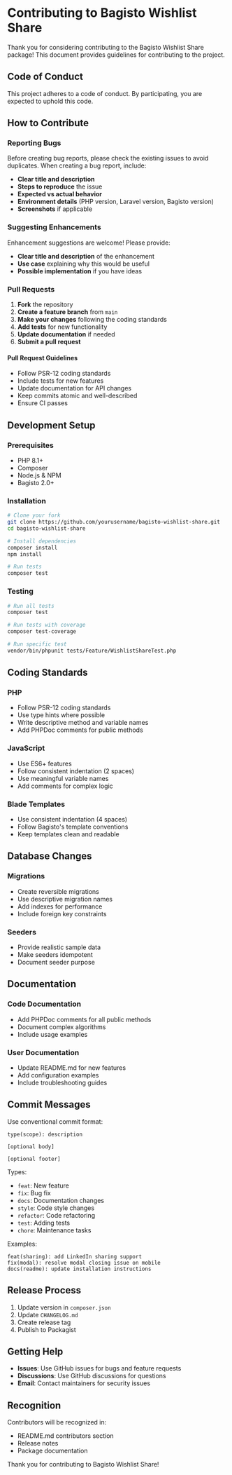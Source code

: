 # Contributing to Bagisto Wishlist Share

Thank you for considering contributing to the Bagisto Wishlist Share package! This document provides guidelines for contributing to the project.

## Code of Conduct

This project adheres to a code of conduct. By participating, you are expected to uphold this code.

## How to Contribute

### Reporting Bugs

Before creating bug reports, please check the existing issues to avoid duplicates. When creating a bug report, include:

- **Clear title and description**
- **Steps to reproduce** the issue
- **Expected vs actual behavior**
- **Environment details** (PHP version, Laravel version, Bagisto version)
- **Screenshots** if applicable

### Suggesting Enhancements

Enhancement suggestions are welcome! Please provide:

- **Clear title and description** of the enhancement
- **Use case** explaining why this would be useful
- **Possible implementation** if you have ideas

### Pull Requests

1. **Fork** the repository
2. **Create a feature branch** from `main`
3. **Make your changes** following the coding standards
4. **Add tests** for new functionality
5. **Update documentation** if needed
6. **Submit a pull request**

#### Pull Request Guidelines

- Follow PSR-12 coding standards
- Include tests for new features
- Update documentation for API changes
- Keep commits atomic and well-described
- Ensure CI passes

## Development Setup

### Prerequisites

- PHP 8.1+
- Composer
- Node.js & NPM
- Bagisto 2.0+

### Installation

```bash
# Clone your fork
git clone https://github.com/yourusername/bagisto-wishlist-share.git
cd bagisto-wishlist-share

# Install dependencies
composer install
npm install

# Run tests
composer test
```

### Testing

```bash
# Run all tests
composer test

# Run tests with coverage
composer test-coverage

# Run specific test
vendor/bin/phpunit tests/Feature/WishlistShareTest.php
```

## Coding Standards

### PHP

- Follow PSR-12 coding standards
- Use type hints where possible
- Write descriptive method and variable names
- Add PHPDoc comments for public methods

### JavaScript

- Use ES6+ features
- Follow consistent indentation (2 spaces)
- Use meaningful variable names
- Add comments for complex logic

### Blade Templates

- Use consistent indentation (4 spaces)
- Follow Bagisto's template conventions
- Keep templates clean and readable

## Database Changes

### Migrations

- Create reversible migrations
- Use descriptive migration names
- Add indexes for performance
- Include foreign key constraints

### Seeders

- Provide realistic sample data
- Make seeders idempotent
- Document seeder purpose

## Documentation

### Code Documentation

- Add PHPDoc comments for all public methods
- Document complex algorithms
- Include usage examples

### User Documentation

- Update README.md for new features
- Add configuration examples
- Include troubleshooting guides

## Commit Messages

Use conventional commit format:

```
type(scope): description

[optional body]

[optional footer]
```

Types:
- `feat`: New feature
- `fix`: Bug fix
- `docs`: Documentation changes
- `style`: Code style changes
- `refactor`: Code refactoring
- `test`: Adding tests
- `chore`: Maintenance tasks

Examples:
```
feat(sharing): add LinkedIn sharing support
fix(modal): resolve modal closing issue on mobile
docs(readme): update installation instructions
```

## Release Process

1. Update version in `composer.json`
2. Update `CHANGELOG.md`
3. Create release tag
4. Publish to Packagist

## Getting Help

- **Issues**: Use GitHub issues for bugs and feature requests
- **Discussions**: Use GitHub discussions for questions
- **Email**: Contact maintainers for security issues

## Recognition

Contributors will be recognized in:
- README.md contributors section
- Release notes
- Package documentation

Thank you for contributing to Bagisto Wishlist Share!